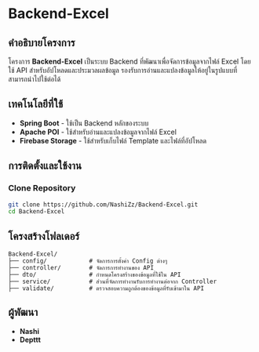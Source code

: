 # Backend-Excel

## คำอธิบายโครงการ
โครงการ **Backend-Excel** เป็นระบบ Backend ที่พัฒนาเพื่อจัดการข้อมูลจากไฟล์ Excel โดยใช้ API สำหรับอัปโหลดและประมวลผลข้อมูล รองรับการอ่านและแปลงข้อมูลให้อยู่ในรูปแบบที่สามารถนำไปใช้ต่อได้

## เทคโนโลยีที่ใช้
- **Spring Boot** - ใช้เป็น Backend หลักของระบบ
- **Apache POI** - ใช้สำหรับอ่านและแปลงข้อมูลจากไฟล์ Excel
- **Firebase Storage** - ใช้สำหรับเก็บไฟล์ Template และไฟล์ที่อัปโหลด

## การติดตั้งและใช้งาน
### Clone Repository
```sh
git clone https://github.com/NashiZz/Backend-Excel.git
cd Backend-Excel
```

## โครงสร้างโฟลเดอร์
```
Backend-Excel/
├── config/            # จัดการการตั้งค่า Config ต่างๆ
├── controller/        # จัดการการทำงานของ API
├── dto/               # กำหนดโครงสร้างของข้อมูลที่ใช้ใน API
├── service/           # ส่วนที่จัดการทำงานรับการทำงานต่อจาก Controller
├── validate/          # ตรวจสอบความถูกต้องของข้อมูลที่รับเข้ามาใน API
```

## ผู้พัฒนา
- **Nashi**
- **Depttt**

